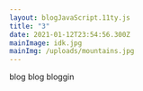 ```yaml
---
layout: blogJavaScript.11ty.js
title: "3"
date: 2021-01-12T23:54:56.300Z
mainImage: idk.jpg
mainImg: /uploads/mountains.jpg
---
```

blog blog bloggin
